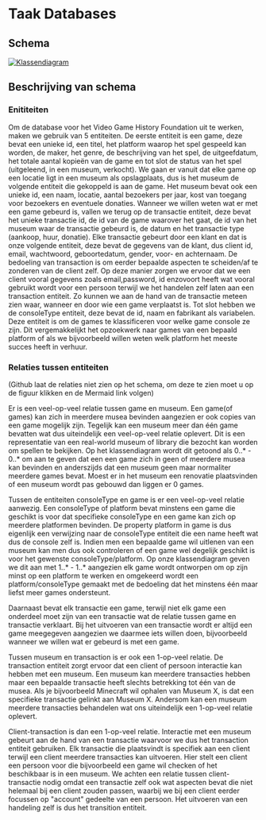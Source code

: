 # Taak Databases

## Schema  

[![Klassendiagram](https://mermaid.ink/img/pako:eNqNVMGOmzAU_BXLxyobBUiyAVU9NLvdS7eqmlxaIVVeeKRWjY1ss20a5d_7bEjA7GEXDuDx4Dczz-ZEC1UCzWghmDF3nB00q3NZcg2F5UqSj_tc-jnywGogp1wSvD4reSDkgMhPXnbQzmqOoOVWQIA0gtlK6ToAS3gGAY3SHXov25ocQGqYsEyheeOEXOoWTNwxC-Qbfs4MuPfREjvLbGtIh3BpiVWWia1qOJhcni9WHlsDyA7M1B6b2pFoMQCcgkGPK_HMDbdKm6-gvwPrDVVCMUtAWs1kAZ8AxnCppF_DCUVNF1V75BrWxT6WZgf8Ks9PBPl7ZGJiiGu0xiSy0cz-2ECgaCs4WghzKjw2zYlAzbgIoQaX-KP0Cy3Y6CeltHXNa8Nt4fZACTrEXvSAVFwb-8XD155uMU8lwHkIBBcD_mpzaybbCrNoNWgH92H4nZ_TxXz-Lqfk_c3Nh2HUbaVcjsvnNBp4Ucd78LXGLQ5YizexorDma7y-fcR5cDed0Ro0NqrEA-8zyqn9BViSZvhaMv07p-gZeay1aneUBc0qJgzMaNuU2Lv-B3FFGyZ_KIVjq9tuSLMT_UuzdDnfrDZptF4mcXSbJOmMHmm2TOerON7Eq3idRHEaLc8z-s9_v5jfxus0SeP1Il2la2TMKJTuXD32_yf3uMi49zO9ivN_PbuP6w?type=png)](https://mermaid.live/edit#pako:eNqNVMGOmzAU_BXLxyobBUiyAVU9NLvdS7eqmlxaIVVeeKRWjY1ss20a5d_7bEjA7GEXDuDx4Dczz-ZEC1UCzWghmDF3nB00q3NZcg2F5UqSj_tc-jnywGogp1wSvD4reSDkgMhPXnbQzmqOoOVWQIA0gtlK6ToAS3gGAY3SHXov25ocQGqYsEyheeOEXOoWTNwxC-Qbfs4MuPfREjvLbGtIh3BpiVWWia1qOJhcni9WHlsDyA7M1B6b2pFoMQCcgkGPK_HMDbdKm6-gvwPrDVVCMUtAWs1kAZ8AxnCppF_DCUVNF1V75BrWxT6WZgf8Ks9PBPl7ZGJiiGu0xiSy0cz-2ECgaCs4WghzKjw2zYlAzbgIoQaX-KP0Cy3Y6CeltHXNa8Nt4fZACTrEXvSAVFwb-8XD155uMU8lwHkIBBcD_mpzaybbCrNoNWgH92H4nZ_TxXz-Lqfk_c3Nh2HUbaVcjsvnNBp4Ucd78LXGLQ5YizexorDma7y-fcR5cDed0Ro0NqrEA-8zyqn9BViSZvhaMv07p-gZeay1aneUBc0qJgzMaNuU2Lv-B3FFGyZ_KIVjq9tuSLMT_UuzdDnfrDZptF4mcXSbJOmMHmm2TOerON7Eq3idRHEaLc8z-s9_v5jfxus0SeP1Il2la2TMKJTuXD32_yf3uMi49zO9ivN_PbuP6w)


## Beschrijving van schema
### Enititeiten
Om de database voor het Video Game History Foundation uit te werken, maken we gebruik van 5 entiteiten. De eerste entiteit is een game, deze bevat een unieke id, een titel, het platform waarop het spel gespeeld kan worden, de maker, het genre, de beschrijving van het spel, de uitgeefdatum, het totale aantal kopieën van de game en tot slot de status van het spel (uitgeleend, in een museum, verkocht). We gaan er vanuit dat elke game op een locatie ligt in een museum als opslagplaats, dus is het museum de volgende entiteit die gekoppeld is aan de game. Het museum bevat ook een unieke id, een naam, locatie, aantal bezoekers per jaar, kost van toegang voor bezoekers en eventuele donaties. Wanneer we willen weten wat er met een game gebeurd is, vallen we terug op de transactie entiteit, deze bevat het unieke transactie id, de id van de game waarover het gaat, de id van het museum waar de transactie gebeurd is, de datum en het transactie type (aankoop, huur, donatie). Elke transactie gebeurt door een klant en dat is onze volgende entiteit, deze bevat de gegevens van de klant, dus client id, email, wachtwoord, geboortedatum, gender, voor- en achternaam. De bedoeling van transaction is om eerder bepaalde aspecten te scheiden/af te zonderen van de client zelf. Op deze manier zorgen we ervoor dat we een client vooral gegevens zoals email,password, id enzovoort heeft wat vooral gebruikt wordt voor een persoon terwijl we het handelen zelf laten aan een transaction entiteit. Zo kunnen we aan de hand van de transactie meteen zien waar, wanneer en door wie een game verplaatst is. Tot slot hebben we de consoleType entiteit, deze bevat de id, naam en fabrikant als variabelen. Deze entiteit is om de games te klassificeren voor welke game console ze zijn. Dit vergemakkelijkt het opzoekwerk naar games van een bepaald platform of als we bijvoorbeeld willen weten welk platform het meeste succes heeft in verhuur.

### Relaties tussen entiteiten 
(Github laat de relaties niet zien op het schema, om deze te zien moet u op de figuur klikken en de Mermaid link volgen)

Er is een veel-op-veel relatie tussen game en museum. Een game(of games) kan zich in meerdere musea bevinden aangezien er ook copies van een game mogelijk zijn. Tegelijk kan een museum meer dan één game bevatten wat dus uiteindelijk een veel-op-veel relatie oplevert. Dit is een representatie van een real-world museum of library die bezocht kan worden om spellen te bekijken. Op het klassendiagram wordt dit getoond als 0..* - 0..* om aan te geven dat een een game zich in geen of meerdere musea kan bevinden en anderszijds dat een museum geen maar normaliter meerdere games bevat. Moest er in het museum een renovatie plaatsvinden of een museum wordt pas gebouwd dan liggen er 0 games.

Tussen de entiteiten consoleType en game is er een veel-op-veel relatie aanwezig. Een consoleType of platform bevat minstens een game die geschikt is voor dat specifieke consoleType en een game kan zich op meerdere platformen bevinden. De property platform in game is dus eigenlijk een verwijzing naar de consoleType entiteit die een name heeft wat dus de console zelf is. Indien men een bepaalde game wil uitlenen van een museum kan men dus ook controleren of een game wel degelijk geschikt is voor het gewenste consoleType/platform. Op onze klassendiagram geven we dit aan met 1..* - 1..* aangezien elk game wordt ontworpen om op zijn minst op een platform te werken en omgekeerd wordt een platform/consoleType gemaakt met de bedoeling dat het minstens één maar liefst meer games ondersteunt.

Daarnaast bevat elk transactie een game, terwijl niet elk game een onderdeel moet zijn van een transactie wat de relatie tussen game en transactie verklaart. Bij het uitvoeren van een transactie wordt er altijd een game meegegeven aangezien we daarmee iets willen doen, bijvoorbeeld wanneer we willen wat er gebeurd is met een game.

Tussen museum en transaction is er ook een 1-op-veel relatie. De transaction entiteit zorgt ervoor dat een client of persoon interactie kan hebben met een museum. Een museum kan meerdere transacties hebben maar een bepaalde transactie heeft slechts betrekking tot één van de musea. Als je bijvoorbeeld Minecraft wil ophalen van Museum X, is dat een specifieke transactie gelinkt aan Museum X. Andersom kan een museum meerdere transacties behandelen wat ons uiteindelijk een 1-op-veel relatie oplevert. 

Client-transaction is dan een 1-op-veel relatie. Interactie met een museum gebeurt aan de hand van een transactie waarvoor we dus het transaction entiteit gebruiken. Elk transactie die plaatsvindt is specifiek aan een client terwijl een client meerdere transacties kan uitvoeren. Hier stelt een client een persoon voor die bijvoorbeeld een game wil checken of het beschikbaar is in een museum. We achten een relatie tussen client-transactie nodig omdat een transactie zelf ook wat aspecten bevat die niet helemaal bij een client zouden passen, waarbij we bij een client eerder focussen op "account" gedeelte van een persoon. Het uitvoeren van een handeling zelf is dus het transition entiteit.

